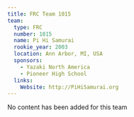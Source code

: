 ```yaml
---
title: FRC Team 1015
team:
  type: FRC
  number: 1015
  name: Pi Hi Samurai
  rookie_year: 2003
  location: Ann Arbor, MI, USA
  sponsors:
    - Yazaki North America
    - Pioneer High School
  links:
    Website: http://PiHiSamurai.org
---
```

No content has been added for this team